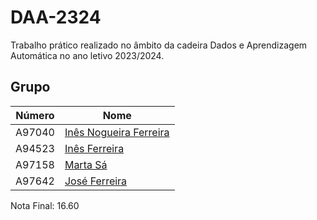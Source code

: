 # DAA-2324

Trabalho prático realizado no âmbito da cadeira Dados e Aprendizagem Automática no ano letivo 2023/2024.

## Grupo
| Número  | Nome                                                        |
| ------- | ----------------------------------------------------------- |
| A97040  | [Inês Nogueira Ferreira](https://github.com/inesferreira18) |
| A94523  | [Inês Ferreira](https://github.com/inesxferreira)           |
| A97158  | [Marta Sá](https://github.com/findingmarta)                 |
| A97642  | [José Ferreira](https://github.com/rafa2002)                |

Nota Final: 16.60
